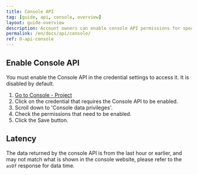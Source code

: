```yaml
---
title: Console API
tag: [guide, api, console, overview]
layout: guide-overview
description: Account owners can enable console API permissions for specified credentials to easily access console data locally for current financial and API traffic metrics.
permalink: /en/docs/api/console/
ref: 0-api-console
---
```


## Enable Console API

You must enable the Console API in the credential settings to access it. It is disabled by default.

1. [Go to Console - Project](https://console.qweather.com/project)
2. Click on the credential that requires the Console API to be enabled.
3. Scroll down to 'Console data privileges'.
4. Check the permissions that need to be enabled.
5. Click the Save button.

## Latency

The data returned by the console API is from the last hour or earlier, and may not match what is shown in the console website, please refer to the `asOf` response for data time.